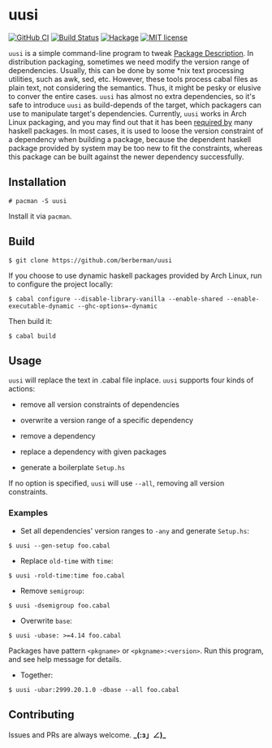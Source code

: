 # uusi

[![GitHub CI](https://github.com/berberman/uusi/workflows/CI/badge.svg)](https://github.com/berberman/uusi/actions)
[![Build Status](https://travis-ci.com/berberman/uusi.svg?branch=master)](https://travis-ci.com/berberman/uusi)
[![Hackage](https://img.shields.io/hackage/v/uusi.svg?logo=haskell)](https://hackage.haskell.org/package/uusi)
[![MIT license](https://img.shields.io/badge/license-MIT-blue.svg)](LICENSE)

`uusi` is a simple command-line program to tweak [Package Description](https://cabal.readthedocs.io/en/latest/cabal-package.html#package-description).
In distribution packaging, sometimes we need modify the version range of dependencies. Usually, this can be done by some *nix text processing utilities, such as awk, sed, etc.
However, these tools process cabal files as plain text, not considering the semantics. Thus, it might be pesky or elusive to conver the entire cases.
`uusi` has almost no extra dependencies, so it's safe to introduce `uusi` as build-depends of the target, which packagers can use to manipulate target's dependencies.
Currently, `uusi` works in Arch Linux packaging, and you may find out that it has been [required by](https://www.archlinux.org/packages/community/x86_64/uusi/) many haskell packages.
In most cases, it is used to loose the version constraint of a dependency when building a package, because the dependent haskell package provided by system may be too new to fit the constraints,
whereas this package can be built against the newer dependency successfully.

## Installation

```
# pacman -S uusi
```

Install it via `pacman`.

## Build

```
$ git clone https://github.com/berberman/uusi
```

If you choose to use dynamic haskell packages provided by Arch Linux, run to configure the project locally:

```
$ cabal configure --disable-library-vanilla --enable-shared --enable-executable-dynamic --ghc-options=-dynamic
```

Then build it:

```
$ cabal build
```

## Usage

`uusi` will replace the text in .cabal file inplace. `uusi` supports four kinds of actions:

* remove all version constraints of dependencies

* overwrite a version range of a specific dependency

* remove a dependency

* replace a dependency with given packages

* generate a boilerplate `Setup.hs`

If no option is specified, `uusi` will use `--all`, removing all version constraints.

### Examples

* Set all dependencies' version ranges to `-any` and generate `Setup.hs`:

```
$ uusi --gen-setup foo.cabal
```

* Replace `old-time` with `time`:

```
$ uusi -rold-time:time foo.cabal
```

* Remove `semigroup`:

```
$ uusi -dsemigroup foo.cabal
```

* Overwrite `base`:

```
$ uusi -ubase: >=4.14 foo.cabal
```

Packages have pattern `<pkgname>` or `<pkgname>:<version>`. Run this program, and see help message for details.

* Together:

```
$ uusi -ubar:2999.20.1.0 -dbase --all foo.cabal
```


## Contributing

Issues and PRs are always welcome. **_\(:з」∠)\_**
